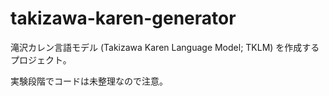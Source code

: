 # takizawa-karen-generator
滝沢カレン言語モデル (Takizawa Karen Language Model; TKLM) を作成するプロジェクト。

実験段階でコードは未整理なので注意。
